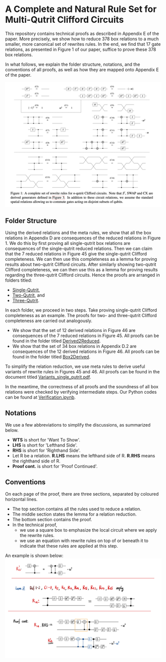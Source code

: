 # A Complete and Natural Rule Set for Multi-Qutrit Clifford Circuits

This repository contains technical proofs as described in Appendix E of the paper. More precisely, we show how to reduce 378 box relations to a much smaller, more canonical set of rewrites rules. In the end, we find that 17 gate relations, as presented in Figure 1 of our paper, suffice to prove these 378 box relations. 

In what follows, we explain the folder structure, notations, and the conventions of all proofs, as well as how they are mapped onto Appendix E of the paper.

![](https://github.com/SarahMMMLi/QutritClifford/blob/main/Figures/Figure1.png)

## Folder Structure
Using the derived relations and the meta rules, we show that all the box relations in Appendix D are consequences of the reduced relations in Figure 1. We do this by first proving all single-qutrit box relations are consequences of the single-qutrit reduced relations. Then we can claim that the 7 reduced relations in Figure 45 give the single-qutrit Clifford completeness. We can then use this completeness as a lemma for proving results about two-qutrit Clifford circuits. After similarly showing two-qutrit Clifford completeness, we can then use this as a lemma for proving results regarding the three-qutrit Clifford circuits. Hence the proofs are arranged in folders titled:

- [Single-Qutrit](https://github.com/SarahMMMLi/QutritClifford/tree/main/Single-Qutrit),
- [Two-Qutrit](https://github.com/SarahMMMLi/QutritClifford/tree/main/Two-Qutrit), and
- [Three-Qutrit](https://github.com/SarahMMMLi/QutritClifford/tree/main/Three-Qutrit).

In each folder, we proceed in two steps. Take proving single-qutrit Clifford completeness as an example. The proofs for two- and three-qutrit Clifford completeness are carried out analogously.

- We show that the set of 12 derived relations in Figure 46 are consequences of the 7 reduced relations in Figure 45. All proofs can be found in the folder titled [Derived2Reduced](https://github.com/SarahMMMLi/QutritClifford/tree/main/Single-Qutrit/Derived2Reduced).
- We show that the set of 34 box relations in Appendix D.2 are consequences of the 12 derived relations in Figure 46. All proofs can be found in the folder titled [Box2Derived](https://github.com/SarahMMMLi/QutritClifford/tree/main/Single-Qutrit/Box2Derived).

To simplify the relation reduction, we use meta rules to derive useful variants of rewrite rules in Figures 45 and 46. All proofs can be found in the document titled [Variants_single_qutrit.pdf](https://github.com/SarahMMMLi/QutritClifford/blob/main/Single-Qutrit/Variants_single_qutrit.pdf).

In the meantime, the correctness of all proofs and the soundness of all box relations were checked by verifying intermediate steps. Our Python codes can be found at [Verification.ipynb](https://github.com/SarahMMMLi/QutritClifford/blob/main/Verification.ipynb).

## Notations
We use a few abbreviations to simplify the discussions, as summarized below.

- **WTS** is short for 'Want To Show'.
- **LHS** is short for 'Lefthand Side'.
- **RHS** is short for 'Righthand Side'.
- Let R be a relation. **R.LHS** means the lefthand side of R. **R.RHS** means the righthand side of R. 
- **Proof cont.** is short for 'Proof Continued'.

## Conventions
On each page of the proof, there are three sections, separated by coloured horizontal lines.

- The top section contains all the rules used to reduce a relation.
- The middle section states the lemma for a relation reduction.
- The bottom section contains the proof.
- In the technical proof,
  - we use a square box to emphasize the local circuit where we apply the rewrite rules.
  - we use an equation with rewrite rules on top of or beneath it to indicate that these rules are applied at this step.

An example is shown below: ![](https://github.com/SarahMMMLi/QutritClifford/blob/main/Figures/Example.jpeg)

